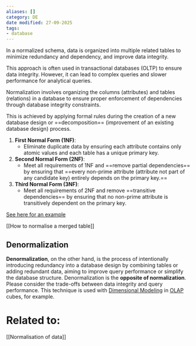 ```yaml
---
aliases: []
category: DE
date modified: 27-09-2025
tags:
- database
---
```

In a normalized schema, data is organized into multiple related tables to minimize redundancy and dependency, and improve data integrity.

This approach is often used in transactional databases (OLTP) to ensure data integrity. However, it can lead to complex queries and slower performance for analytical queries.

Normalization involves organizing the columns (attributes) and tables (relations) in a database to ensure proper enforcement of dependencies through database integrity constraints. 

This is achieved by applying formal rules during the creation of a new database design or ==decomposition== (improvement of an existing database design) process.

1.  **First Normal Form (1NF)**:
    - Eliminate duplicate data by ensuring each attribute contains only atomic values and each table has a unique primary key.
2.  **Second Normal Form (2NF)**:
    - Meet all requirements of 1NF and ==remove partial dependencies== by ensuring that ==every non-prime attribute (attribute not part of any candidate key) entirely depends on the primary key.==
3.  **Third Normal Form (3NF)**:
    - Meet all requirements of 2NF and remove ==transitive dependencies== by ensuring that no non-prime attribute is transitively dependent on the primary key.

[See here for an example](https://youtu.be/rcrsqyFtJ_4?t=885)

[[How to normalise a merged table]]
## Denormalization

**Denormalization**, on the other hand, is the process of intentionally introducing redundancy into a database design by combining tables or adding redundant data, aiming to improve query performance or simplify the database structure. Denormalization is the **opposite of normalization**. Please consider the trade-offs between data integrity and query performance. This technique is used with [Dimensional Modeling](Dimensional%20Modelling.md) in [OLAP](OLAP%20(online%20analytical%20processing).md) cubes, for example.

# Related to:

[[Normalisation of data]]

